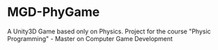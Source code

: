 # MGD-PhyGame
A Unity3D Game based only on Physics. Project for the course "Physic Programming" - Master on Computer Game Development
